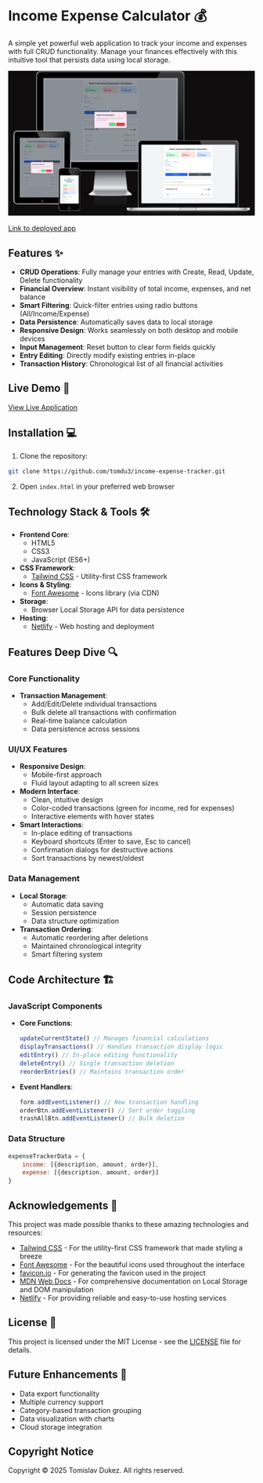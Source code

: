 # Income Expense Calculator 💰

A simple yet powerful web application to track your income and expenses with full CRUD functionality. Manage your finances effectively with this intuitive tool that persists data using local storage.

![Project Screenshot](/assets/docs/amiresponsive.png)

[Link to deployed app](https://tom-budget-tracker.netlify.app/)

## Features ✨

- **CRUD Operations**: Fully manage your entries with Create, Read, Update, Delete functionality
- **Financial Overview**: Instant visibility of total income, expenses, and net balance
- **Smart Filtering**: Quick-filter entries using radio buttons (All/Income/Expense)
- **Data Persistence**: Automatically saves data to local storage
- **Responsive Design**: Works seamlessly on both desktop and mobile devices
- **Input Management**: Reset button to clear form fields quickly
- **Entry Editing**: Directly modify existing entries in-place
- **Transaction History**: Chronological list of all financial activities

## Live Demo 🚀

[View Live Application](https://tom-budget-tracker.netlify.app/) 

## Installation 💻

1. Clone the repository:

```bash
git clone https://github.com/tomdu3/income-expense-tracker.git
```

2. Open `index.html` in your preferred web browser


## Technology Stack & Tools 🛠️

- **Frontend Core**:
  - HTML5
  - CSS3
  - JavaScript (ES6+)
- **CSS Framework**: 
  - [Tailwind CSS](https://tailwindcss.com/) - Utility-first CSS framework
- **Icons & Styling**:
  - [Font Awesome](https://fontawesome.com/) - Icons library (via CDN)
- **Storage**:
  - Browser Local Storage API for data persistence
- **Hosting**:
  - [Netlify](https://www.netlify.com/) - Web hosting and deployment

## Features Deep Dive 🔍

### Core Functionality
- **Transaction Management**:
  - Add/Edit/Delete individual transactions
  - Bulk delete all transactions with confirmation
  - Real-time balance calculation
  - Data persistence across sessions

### UI/UX Features
- **Responsive Design**:
  - Mobile-first approach
  - Fluid layout adapting to all screen sizes
- **Modern Interface**:
  - Clean, intuitive design
  - Color-coded transactions (green for income, red for expenses)
  - Interactive elements with hover states
- **Smart Interactions**:
  - In-place editing of transactions
  - Keyboard shortcuts (Enter to save, Esc to cancel)
  - Confirmation dialogs for destructive actions
  - Sort transactions by newest/oldest

### Data Management
- **Local Storage**:
  - Automatic data saving
  - Session persistence
  - Data structure optimization
- **Transaction Ordering**:
  - Automatic reordering after deletions
  - Maintained chronological integrity
  - Smart filtering system

## Code Architecture 🏗️

### JavaScript Components
- **Core Functions**:
  ```javascript
  updateCurrentState() // Manages financial calculations
  displayTransactions() // Handles transaction display logic
  editEntry() // In-place editing functionality
  deleteEntry() // Single transaction deletion
  reorderEntries() // Maintains transaction order
  ```
- **Event Handlers**:
  ```javascript
  form.addEventListener() // New transaction handling
  orderBtn.addEventListener() // Sort order toggling
  trashAllBtn.addEventListener() // Bulk deletion
  ```

### Data Structure
```javascript
expenseTrackerData = {
    income: [{description, amount, order}],
    expense: [{description, amount, order}]
}
```

## Acknowledgements 🙏

This project was made possible thanks to these amazing technologies and resources:

- [Tailwind CSS](https://tailwindcss.com/) - For the utility-first CSS framework that made styling a breeze
- [Font Awesome](https://fontawesome.com/) - For the beautiful icons used throughout the interface
- [favicon.io](https://favicon.io) - For generating the favicon used in the project
- [MDN Web Docs](https://developer.mozilla.org/) - For comprehensive documentation on Local Storage and DOM manipulation
- [Netlify](https://www.netlify.com/) - For providing reliable and easy-to-use hosting services

## License 📄

This project is licensed under the MIT License - see the [LICENSE](LICENSE) file for details.

## Future Enhancements 🚀

- Data export functionality
- Multiple currency support
- Category-based transaction grouping
- Data visualization with charts
- Cloud storage integration

## Copyright Notice
Copyright © 2025 Tomislav Dukez. All rights reserved.


